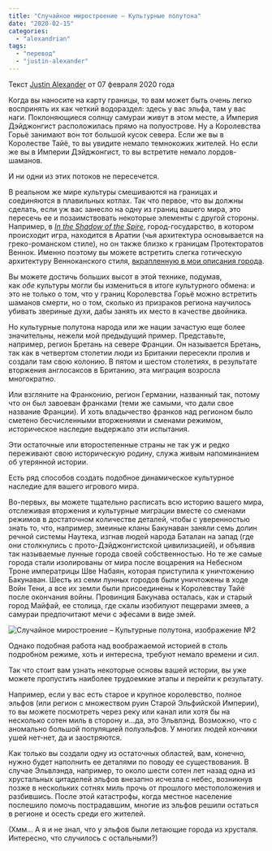 ```yaml
---
title: "Случайное миростроение – Культурные полутона"
date: "2020-02-15"
categories: 
  - "alexandrian"
tags: 
  - "перевод"
  - "justin-alexander"
---
```


Текст [Justin Alexander](https://vk.com/away.php?to=https://thealexandrian.net/about&cc_key=) от 07 февраля 2020 года

Когда вы наносите на карту границы, то вам может быть очень легко воспринять их как четкий водораздел: здесь у вас эльфа, там у вас наги. Поклоняющиеся солнцу самураи живут в этом месте, а Империя Дэйджонгист расположилась прямо на полуострове. Ну а Королевства Горьё занимают вон тот большой кусок севера. Если же вы в Королестве Тайё, то вы увидите немало темнокожих жителей. Но если же вы в Империи Дэйджонгист, то вы встретите немало лордов-шаманов.

И ни одни из этих потоков не пересечется.

В реальном же мире культуры смешиваются на границах и соединяются в плавильных котлах. Так что первое, что вы должны сделать, если уж вас занесло на одну из границ вашего мира, это пересечь ее и позаимствовать некоторые элементы с другой стороны. Например, в _[In the Shadow of the Spire](https://vk.com/away.php?to=https%3A%2F%2Fthealexandrian.net%2Fin-the-shadow-of-the-spire)_, город-государство, в котором происходит игра, находится в Аратии (чья архитектура основывается на греко-романском стиле), но он также близко к границам Протекторатов Веннок. Именно поэтому вы можете встретить слегка готическую архитектуру Венноканского стиля, [вкрапленную в мои описания города](https://vk.com/away.php?to=https%3A%2F%2Fthealexandrian.net%2Fwordpress%2F43155%2Froleplaying-games%2Fin-the-shadow-of-the-spire-session-18b-missed-opportunities).

Вы можете достичь больших высот в этой технике, подумав, как _обе_ культуры могли бы измениться в итоге культурного обмена: и это не только о том, что у границ Королевства Горьё можно встретить шаманов смерти, но о том, сколько из призраков региона научилось убивать звериные духи, дабы занять их место в качестве двойника.

Но культурные полутона народа или же нации зачастую еще более значительны, нежели мой предыдущий пример. Представьте, например, регион Бретань на севере Франции. Он называется Бретань, так как в четвертом столетии люди из Британии пересекли пролив и создали там свою колонию. В пятом и шестом столетиях, в результате вторжения англосаксов в Британию, эта миграция возросла многократно.

Или взгляните на Франконию, регион Германии, названный так, потому что он был завоеван франками (теми же самыми, что дали свое название Франции). И хоть владычество франков над регионом было сметено бесчисленными вторжениями и сменами режимом, историческое наследие выдержало эти испытания.

Эти остаточные или второстепенные страны не так уж и редко переживают свою историческую родину, служа живым напоминанием об утерянной истории.

Есть ряд способов создать подобное динамическое культурное наследие для вашего игрового мира.

Во-первых, вы можете тщательно расписать всю историю вашего мира, отслеживая вторжения и культурные миграции вместе со сменами режимов в достаточном количестве деталей, чтобы с уверенностью знать то, что, например, змеиные кланы Бакунаван заняли семь долин речной системы Наутека, изгнав людей народа Баталан на запад (где они столкнулись с прото-Дэйджонгистской цивилизацией), и объявив так называемые лунные города своей собственностью. Но те же самые города стали изолированы от мира после воцарения на Небесном Троне императрицы Шве Набаян, которая приступила к уничтожению Бакунаван. Шесть из семи лунных городов были уничтожены в ходе Войн Тени, а все их земли были присоединены к Королевству Тайё после окончания войны. Провинция Бакунава осталась, как и старый город Майфай, ее столица, где скалы изобилуют пещерами змеев, а самураи предпочитают мечи с эфесами в виде змей.

![Случайное миростроение – Культурные полутона, изображение №2](images/usg_xYpsx0A.jpg)

Однако подобная работа над воображаемой историей в столь подробном режиме, хоть и интересна, требуют немало времени и сил.

Так что стоит вам узнать некоторые основы вашей истории, вы уже можете пропустить наиболее трудоемкие этапы и перейти к результату.

Например, если у вас есть старое и крупное королевство, полное эльфов (или регион с множеством руин Старой Эльфийской Империи), то вы можете посмотреть через реку или канал или хотя бы на несколько сотен миль в сторону и…да, это Эльвлэнд. Возможно, что с аномально большой популяцией полуэльфов. У многих людей кончики ушей нет-нет, да и заостряются.

Как только вы создали одну из остаточных областей, вам, конечно, нужно будет наполнить ее деталями по поводу ее существования. В случае Эльвлэнда, например, то около шести сотен лет назад одна из хрустальных цитаделей эльфов внезапно исчезла с небес, возникнув позже в нескольких сотнях миль прочь от прошлого местоположения и разбившись. После этой катастрофы, когда местное население поспешило помочь пострадавшим, многие из эльфов решили остаться в регионе и осесть среди его жителей.

(Хмм… А я и не знал, что у эльфов были летающие города из хрусталя. Интересно, что случилось с остальными?)
